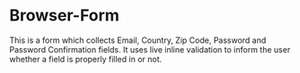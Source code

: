# Browser-Form
This is a form which collects Email, Country, Zip Code, Password and Password Confirmation fields.
It uses live inline validation to inform the user whether a field is properly filled in or not.
